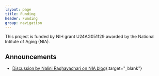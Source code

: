 ```yaml
---
layout: page
title: Funding
header: Funding
group: navigation
---
```



This project is funded by NIH grant U24AG051129 awarded by the National Intitute of Aging (NIA).

## Announcements

* [Discussion by Nalini Raghavachari on NIA blog](https://www.nia.nih.gov/research/blog/2015/12/translating-genetic-research-find-new-links-healthy-aging){:target="_blank"}


